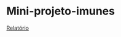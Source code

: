 # Mini-projeto-imunes

[Relatório](https://docs.google.com/document/d/1AszQ_z5kKH1DtMsSb9u-x4KnmwK6HM_cuQivYgXf9oc/edit?usp=drive_link)